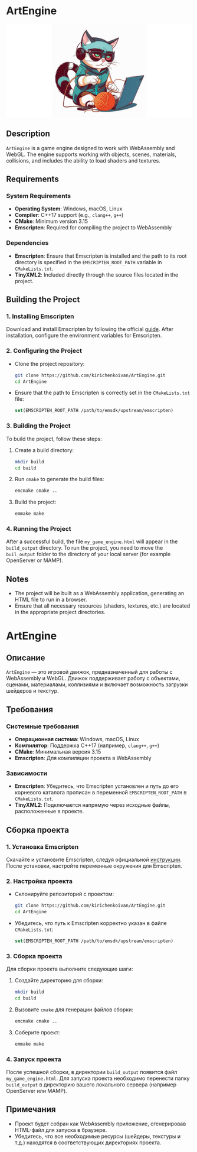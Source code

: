 # ArtEngine
![Локальное изображение](engine_cat.png)
## Description
`ArtEngine` is a game engine designed to work with WebAssembly and WebGL. The engine supports working with objects, scenes, materials, collisions, and includes the ability to load shaders and textures.

## Requirements

### System Requirements
- **Operating System**: Windows, macOS, Linux
- **Compiler**: C++17 support (e.g., `clang++`, `g++`)
- **CMake**: Minimum version 3.15
- **Emscripten**: Required for compiling the project to WebAssembly

### Dependencies
- **Emscripten**: Ensure that Emscripten is installed and the path to its root directory is specified in the `EMSCRIPTEN_ROOT_PATH` variable in `CMakeLists.txt`.
- **TinyXML2**: Included directly through the source files located in the project.

## Building the Project

### 1. Installing Emscripten
Download and install Emscripten by following the official [guide](https://emscripten.org/docs/getting_started/downloads.html). After installation, configure the environment variables for Emscripten.

### 2. Configuring the Project
- Clone the project repository:
    ```bash
    git clone https://github.com/kirichenkoivan/ArtEngine.git
    cd ArtEngine
    ```

- Ensure that the path to Emscripten is correctly set in the `CMakeLists.txt` file:
    ```cmake
    set(EMSCRIPTEN_ROOT_PATH /path/to/emsdk/upstream/emscripten)
    ```

### 3. Building the Project
To build the project, follow these steps:

1. Create a build directory:
    ```bash
    mkdir build
    cd build
    ```

2. Run `cmake` to generate the build files:
    ```bash
    emcmake cmake .. 
    ```

3. Build the project:
    ```bash
    emmake make  
    ```

### 4. Running the Project
After a successful build, the file `my_game_engine.html` will appear in the `build_output` directory. To run the project, you need to move the `buil_output` folder to the directory of your local server (for example OpenServer or MAMP).

## Notes
- The project will be built as a WebAssembly application, generating an HTML file to run in a browser.
- Ensure that all necessary resources (shaders, textures, etc.) are located in the appropriate project directories.




# ArtEngine

## Описание
`ArtEngine` — это игровой движок, предназначенный для работы с WebAssembly и WebGL. Движок поддерживает работу с объектами, сценами, материалами, коллизиями и включает возможность загрузки шейдеров и текстур.

## Требования

### Системные требования
- **Операционная система**: Windows, macOS, Linux
- **Компилятор**: Поддержка C++17 (например, `clang++`, `g++`)
- **CMake**: Минимальная версия 3.15
- **Emscripten**: Для компиляции проекта в WebAssembly

### Зависимости
- **Emscripten**: Убедитесь, что Emscripten установлен и путь до его корневого каталога прописан в переменной `EMSCRIPTEN_ROOT_PATH` в `CMakeLists.txt`.
- **TinyXML2**: Подключается напрямую через исходные файлы, расположенные в проекте.

## Сборка проекта

### 1. Установка Emscripten
Скачайте и установите Emscripten, следуя официальной [инструкции](https://emscripten.org/docs/getting_started/downloads.html). После установки, настройте переменные окружения для Emscripten.

### 2. Настройка проекта
- Склонируйте репозиторий с проектом:
    ```bash
    git clone https://github.com/kirichenkoivan/ArtEngine.git
    cd ArtEngine
    ```

- Убедитесь, что путь к Emscripten корректно указан в файле `CMakeLists.txt`:
    ```cmake
    set(EMSCRIPTEN_ROOT_PATH /path/to/emsdk/upstream/emscripten)
    ```

### 3. Сборка проекта
Для сборки проекта выполните следующие шаги:

1. Создайте директорию для сборки:
    ```bash
    mkdir build
    cd build
    ```

2. Вызовите `cmake` для генерации файлов сборки:
    ```bash
    emcmake cmake .. 
    ```

3. Соберите проект:
    ```bash
    emmake make  
    ```

### 4. Запуск проекта
После успешной сборки, в директории `build_output` появится файл `my_game_engine.html`. Для запуска проекта необходимо перенести папку `build_output` в директорию вашего локального сервера (например OpenServer или MAMP).

## Примечания
- Проект будет собран как WebAssembly приложение, сгенерировав HTML-файл для запуска в браузере.
- Убедитесь, что все необходимые ресурсы (шейдеры, текстуры и т.д.) находятся в соответствующих директориях проекта.
